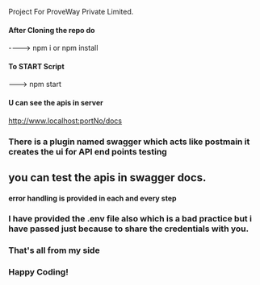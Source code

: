 Project For ProveWay Private Limited.

#### After Cloning the repo do

----> npm i    or    npm install

#### To START Script

---> npm start

#### U can see the apis in server

http://www.localhost:portNo/docs

### There is a plugin named swagger which acts like postmain it creates the ui for API end points testing

## you can test the apis in swagger docs.

#### error handling is provided in each and every step

### I have provided the .env file also which is a bad practice but i have passed just because to share the credentials with you.


### That's all from my side

### Happy Coding!